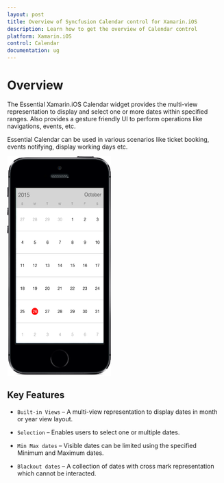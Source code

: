 ```yaml
---
layout: post
title: Overview of Syncfusion Calendar control for Xamarin.iOS
description: Learn how to get the overview of Calendar control
platform: Xamarin.iOS
control: Calendar
documentation: ug
---
```


# Overview

The Essential Xamarin.iOS Calendar widget provides the multi-view representation to display and select one or more dates within specified ranges. Also provides a gesture friendly UI to perform operations like navigations, events, etc.

Essential Calendar can be used in various scenarios like ticket booking, events notifying, display working days etc.

![](images/overview.png)

## Key Features

* `Built-in Views` – A multi-view representation to display dates in month or year view layout.

* `Selection` – Enables users to select one or multiple dates.

* `Min Max dates` – Visible dates can be limited using the specified Minimum and Maximum dates.

* `Blackout dates` – A collection of dates with cross mark representation which cannot be interacted.

